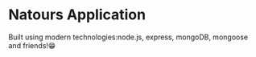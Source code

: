 # Natours Application

Built using modern technologies:node.js, express, mongoDB, mongoose and friends!😁